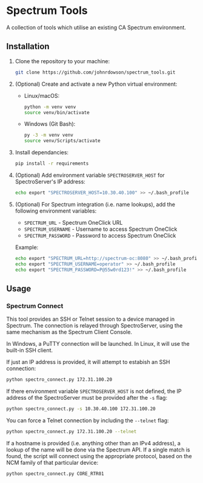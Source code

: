 # Spectrum Tools

A collection of tools which utilise an existing CA Spectrum environment.

## Installation

1. Clone the repository to your machine:

    ```bash
    git clone https://github.com/johnrdowson/spectrum_tools.git
    ```

2. (Optional) Create and activate a new Python virtual environment:

    - Linux/macOS:

        ```bash
        python -m venv venv
        source venv/bin/activate
        ```

    - Windows (Git Bash):

        ```bash
        py -3 -m venv venv
        source venv/Scripts/activate
        ```

3. Install dependancies:

    ```bash
    pip install -r requirements
    ```

4. (Optional) Add environment variable `SPECTROSERVER_HOST` for SpectroServer's
   IP address:

    ```bash
    echo export "SPECTROSERVER_HOST=10.30.40.100" >> ~/.bash_profile
    ```

5. (Optional) For Spectrum integration (i.e. name lookups), add the following
   environment variables:

     - `SPECTRUM_URL` - Spectrum OneClick URL
     - `SPECTRUM_USERNAME` - Username to access Spectrum OneClick
     - `SPECTRUM_PASSWORD` - Password to access Spectrum OneClick

    Example:

    ```bash
    echo export "SPECTRUM_URL=http://spectrum-oc:8080" >> ~/.bash_profile
    echo export "SPECTRUM_USERNAME=operator" >> ~/.bash_profile
    echo export "SPECTRUM_PASSWORD=P@55w0rd123!" >> ~/.bash_profile
    ```

## Usage

### Spectrum Connect

This tool provides an SSH or Telnet session to a device managed in Spectrum.
The connection is relayed through SpectroServer, using the same mechanism as
the Spectrum Client Console.

In Windows, a PuTTY connection will be launched. In Linux, it will use the
built-in SSH client.

If just an IP address is provided, it will attempt to estabish an SSH
connection:

```bash
python spectro_connect.py 172.31.100.20
```

If there environment variable `SPECTROSERVER_HOST` is not defined, the IP
address of the SpectroServer must be provided after the `-s` flag:

```bash
python spectro_connect.py -s 10.30.40.100 172.31.100.20
```

You can force a Telnet connection by including the `--telnet` flag:

```bash
python spectro_connect.py 172.31.100.20 --telnet
```

If a hostname is provided (i.e. anything other than an IPv4 address), a lookup
of the name will be done via the Spectrum API. If a single match is found, the
script will connect using the appropriate protocol, based on the NCM family of
that particular device:

```bash
python spectro_connect.py CORE_RTR01
```